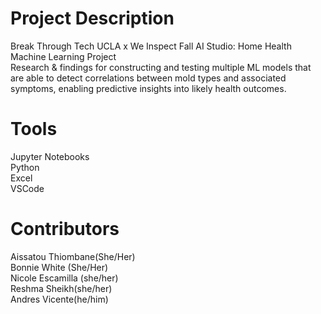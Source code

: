 # Project Description
Break Through Tech UCLA x We Inspect Fall AI Studio: Home Health Machine Learning Project <br>
Research & findings for constructing and testing multiple ML models that are able to detect correlations between mold types and associated symptoms, enabling predictive insights into likely health outcomes.

# Tools
Jupyter Notebooks <br>
Python <br>
Excel <br>
VSCode <br>

# Contributors
Aissatou Thiombane(She/Her) <br>
Bonnie White (She/Her) <br>
Nicole Escamilla (she/her)<br>
Reshma Sheikh(she/her)<br>
Andres Vicente(he/him) <br>




